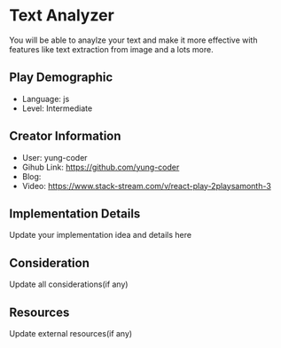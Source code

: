 # Text Analyzer

You will be able to anaylze your text and make it more effective with features like text extraction from image and a lots more.

## Play Demographic

- Language: js
- Level: Intermediate

## Creator Information

- User: yung-coder
- Gihub Link: https://github.com/yung-coder
- Blog: 
- Video: https://www.stack-stream.com/v/react-play-2playsamonth-3

## Implementation Details

Update your implementation idea and details here

## Consideration

Update all considerations(if any)

## Resources

Update external resources(if any)
